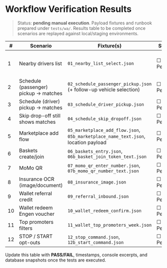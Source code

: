 # Workflow Verification Results

> Status: **pending manual execution**. Payload fixtures and runbook prepared under `tests/wa/`. Results table to be completed once scenarios are replayed against local/staging environments.

| # | Scenario | Fixture(s) | Status | Evidence |
|---|----------|------------|--------|----------|
| 1 | Nearby drivers list | `01_nearby_list_select.json` | ☐ Pending | Attach console log + DB snapshot |
| 2 | Schedule (passenger) pickup → matches | `02_schedule_passenger_pickup.json` (+ follow-up vehicle selection) | ☐ Pending |  |
| 3 | Schedule (driver) pickup → matches | `03_schedule_driver_pickup.json` | ☐ Pending |  |
| 4 | Skip drop-off still shows matches | `04_schedule_skip_dropoff.json` | ☐ Pending |  |
| 5 | Marketplace add flow | `05_marketplace_add_flow.json`, `05b_marketplace_name_text.json`, location payload | ☐ Pending |  |
| 6 | Baskets create/join | `06_baskets_entry.json`, `06b_basket_join_token_text.json` | ☐ Pending |  |
| 7 | MoMo QR | `07_momo_qr_enter_number.json`, `07b_momo_qr_number_text.json` | ☐ Pending |  |
| 8 | Insurance OCR (image/document) | `08_insurance_image.json` | ☐ Pending |  |
| 9 | Wallet referral credit | `09_referral_inbound.json` | ☐ Pending |  |
|10 | Wallet redeem Engen voucher | `10_wallet_redeem_confirm.json` | ☐ Pending |  |
|11 | Top promoters filters | `11_wallet_top_promoters_week.json` | ☐ Pending |  |
|12 | STOP / START opt-outs | `12_stop_command.json`, `12b_start_command.json` | ☐ Pending |  |

Update this table with **PASS/FAIL**, timestamps, console excerpts, and database snapshots once the tests are executed.

